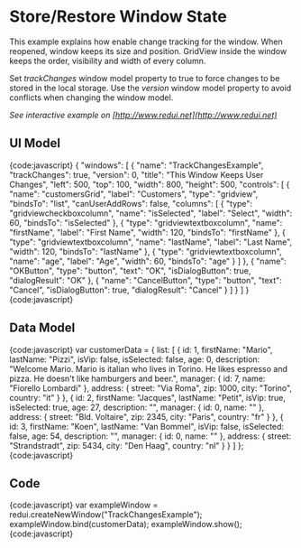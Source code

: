 # Store/Restore Window State

This example explains how enable change tracking for the window.
When reopened, window keeps its size and position. GridView inside the window keeps the order, visibility and width of every column.

Set _trackChanges_ window model property to true to force changes to be stored in the local storage.
Use the _version_ window model property to avoid conflicts when changing the window model.

_See interactive example on [http://www.redui.net](http://www.redui.net)_

## UI Model

{code:javascript}
{
    "windows": [
        {
            "name": "TrackChangesExample",
            "trackChanges": true,
            "version": 0,
            "title": "This Window Keeps User Changes",
            "left": 500,
            "top": 100,
            "width": 800,
            "height": 500,
            "controls": [
                {
                    "name": "customersGrid",
                    "label": "Customers",
                    "type": "gridview",
                    "bindsTo": "list",
                    "canUserAddRows": false,
                    "columns": [
                        {
                            "type": "gridviewcheckboxcolumn",
                            "name": "isSelected",
                            "label": "Select",
                            "width": 60,
                            "bindsTo": "isSelected"
                        },
                        {
                            "type": "gridviewtextboxcolumn",
                            "name": "firstName",
                            "label": "First Name",
                            "width": 120,
                            "bindsTo": "firstName"
                        },
                        {
                            "type": "gridviewtextboxcolumn",
                            "name": "lastName",
                            "label": "Last Name",
                            "width": 120,
                            "bindsTo": "lastName"
                        },
                        {
                            "type": "gridviewtextboxcolumn",
                            "name": "age",
                            "label": "Age",
                            "width": 60,
                            "bindsTo": "age"
                        }
                    ]
                },
                {
                    "name": "OKButton",
                    "type": "button",
                    "text": "OK",
                    "isDialogButton": true,
                    "dialogResult": "OK"
                },
                {
                    "name": "CancelButton",
                    "type": "button",
                    "text": "Cancel",
                    "isDialogButton": true,
                    "dialogResult": "Cancel"
                }
            ]
        }
    ]
}
{code:javascript}

## Data Model

{code:javascript}
var customerData = {
	list: [
		{
			id: 1,
			firstName: "Mario",
			lastName: "Pizzi",
			isVip: false,
			isSelected: false,
			age: 0,
			description: "Welcome Mario. Mario is italian who lives in Torino. He likes espresso and pizza. He doesn't like hamburgers and beer.",
			manager: { id: 7, name: "Fiorello Lombardi" },
			address: {
				street: "Via Roma",
				zip: 1000,
				city: "Torino",
				country: "it"
			}
		},
		{
			id: 2,
			firstName: "Jacques",
			lastName: "Petit",
			isVip: true,
			isSelected: true,
			age: 27,
			description: "",
			manager: { id: 0, name: "" },
			address: {
				street: "Bld. Voltaire",
				zip: 2345,
				city: "Paris",
				country: "fr"
			}
		},
		{
			id: 3,
			firstName: "Koen",
			lastName: "Van Bommel",
			isVip: false,
			isSelected: false,
			age: 54,
			description: "",
			manager: { id: 0, name: "" },
			address: {
				street: "Strandstradt",
				zip: 5434,
				city: "Den Haag",
				country: "nl"
			}
		}
	]
};
{code:javascript}

## Code

{code:javascript}
var exampleWindow = redui.createNewWindow("TrackChangesExample");
exampleWindow.bind(customerData);
exampleWindow.show();
{code:javascript}